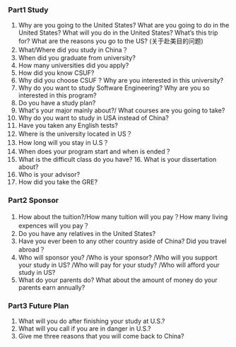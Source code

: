### Part1 Study
1. Why are you going to the United States? What are you going to do in the United States? What will you do in the United States? What’s this trip for? What are the reasons you go to the US? (关于赴美目的问题)
2. What/Where did you study in China？
3. When did you graduate from university?
4. How many universities did you apply? 
5. How did you know CSUF? 
6. Why did you choose CSUF ? Why are you interested in this university?
7. Why do you want to study Software Engineering? Why are you so interested in this program?  
8. Do you have a study plan? 
9. What's your major mainly about?/ What courses are you going to take? 
10. Why do you want to study in USA instead of China?  
11. Have you taken any English tests? 
12. Where is the university located in US？
13. How long will you stay in U.S？
14. When does your program start and when is ended？
15. What is the difficult class do you have? 16. What is your dissertation about?
17. Who is your advisor?
18. How did you take the GRE?  

### Part2 Sponsor
1. How about the tuition?/How many tuition will you pay？How many living expences will you pay？ 
2. Do you have any relatives in the United States?
3. Have you ever been to any other country aside of China? Did you travel abroad？ 
4. Who will sponsor you? /Who is your sponsor? /Who will you support your study in US? /Who will pay for your study? /Who will afford your study in US? 
5. What do your parents do? What about the amount of money do your parents earn annually?


### Part3 Future Plan
1. What will you do after finishing your study at U.S.?  
2. What will you call if you are in danger in U.S.?  
3. Give me three reasons that you will come back to China?
